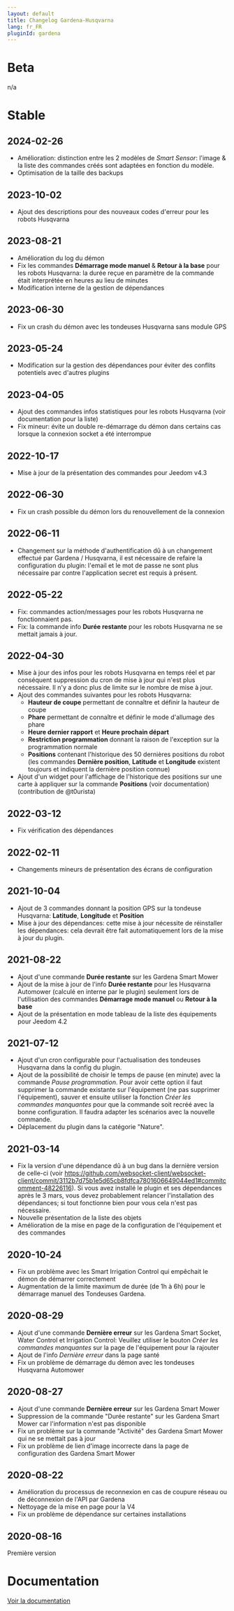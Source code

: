 ```yaml
---
layout: default
title: Changelog Gardena-Husqvarna
lang: fr_FR
pluginId: gardena
---
```


# Beta

n/a

# Stable

## 2024-02-26

- Amélioration: distinction entre les 2 modèles de *Smart Sensor*: l'image & la liste des commandes créés sont adaptées en fonction du modèle.
- Optimisation de la taille des backups

## 2023-10-02

- Ajout des descriptions pour des nouveaux codes d'erreur pour les robots Husqvarna

## 2023-08-21

- Amélioration du log du démon
- Fix les commandes **Démarrage mode manuel** & **Retour à la base** pour les robots Husqvarna: la durée reçue en paramètre de la commande était interprétée en heures au lieu de minutes
- Modification interne de la gestion de dépendances

## 2023-06-30

- Fix un crash du démon avec les tondeuses Husqvarna sans module GPS

## 2023-05-24

- Modification sur la gestion des dépendances pour éviter des conflits potentiels avec d'autres plugins

## 2023-04-05

- Ajout des commandes infos statistiques pour les robots Husqvarna (voir documentation pour la liste)
- Fix mineur: évite un double re-démarrage du démon dans certains cas lorsque la connexion socket a été interrompue

## 2022-10-17

- Mise à jour de la présentation des commandes pour Jeedom v4.3

## 2022-06-30

- Fix un crash possible du démon lors du renouvellement de la connexion

## 2022-06-11

- Changement sur la méthode d'authentification dû à un changement effectué par Gardena / Husqvarna, il est nécessaire de refaire la configuration du plugin: l'email et le mot de passe ne sont plus nécessaire par contre l'application secret est requis à présent.

## 2022-05-22

- Fix: commandes action/messages pour les robots Husqvarna ne fonctionnaient pas.
- Fix: la commande info **Durée restante** pour les robots Husqvarna ne se mettait jamais à jour.

## 2022-04-30

- Mise à jour des infos pour les robots Husqvarna en temps réel et par conséquent suppression du cron de mise à jour qui n'est plus nécessaire. Il n'y a donc plus de limite sur le nombre de mise à jour.
- Ajout des commandes suivantes pour les robots Husqvarna:
  - **Hauteur de coupe** permettant de connaître et définir la hauteur de coupe
  - **Phare** permettant de connaître et définir le mode d'allumage des phare
  - **Heure dernier rapport** et **Heure prochain départ**
  - **Restriction programmation** donnant la raison de l'exception sur la programmation normale
  - **Positions** contenant l'historique des 50 dernières positions du robot (les commandes **Dernière position**, **Latitude** et **Longitude** existent toujours et indiquent la dernière position connue)
- Ajout d'un widget pour l'affichage de l'historique des positions sur une carte à appliquer sur la commande **Positions** (voir documentation) (contribution de @t0urista)

## 2022-03-12

- Fix vérification des dépendances

## 2022-02-11

- Changements mineurs de présentation des écrans de configuration

## 2021-10-04

- Ajout de 3 commandes donnant la position GPS sur la tondeuse Husqvarna: **Latitude**, **Longitude** et **Position**
- Mise à jour des dépendances: cette mise à jour nécessite de réinstaller les dépendances: cela devrait être fait automatiquement lors de la mise à jour du plugin.

## 2021-08-22

- Ajout d'une commande **Durée restante** sur les Gardena Smart Mower
- Ajout de la mise à jour de l'info **Durée restante** pour les Husqvarna Automower (calculé en interne par le plugin) seulement lors de l'utilisation des commandes **Démarrage mode manuel** ou **Retour à la base**
- Ajout de la présentation en mode tableau de la liste des équipements pour Jeedom 4.2

## 2021-07-12

- Ajout d'un cron configurable pour l'actualisation des tondeuses Husqvarna dans la config du plugin.
- Ajout de la possibilité de choisir le temps de pause (en minute) avec la commande *Pause programmation*. Pour avoir cette option il faut supprimer la commande existante sur l'équipement (ne pas supprimer l'équipement), sauver et ensuite utiliser la fonction *Créer les commandes manquantes* pour que la commande soit recréé avec la bonne configuration. Il faudra adapter les scénarios avec la nouvelle commande.
- Déplacement du plugin dans la catégorie "Nature".

## 2021-03-14

- Fix la version d'une dépendance dû à un bug dans la dernière version de celle-ci (voir <https://github.com/websocket-client/websocket-client/commit/3112b7d75b1e5d65cb8fdfca7801606649044ed1#commitcomment-48226116>). Si vous avez installé le plugin et ses dépendances après le 3 mars, vous devez probablement relancer l'installation des dépendances; si tout fonctionne bien pour vous cela n'est pas nécessaire.
- Nouvelle présentation de la liste des objets
- Amélioration de la mise en page de la configuration de l'équipement et des commandes

## 2020-10-24

- Fix un problème avec les Smart Irrigation Control qui empêchait le démon de démarrer correctement
- Augmentation de la limite maximum de durée (de 1h à 6h) pour le démarrage manuel des Tondeuses Gardena.

## 2020-08-29

- Ajout d'une commande **Dernière erreur** sur les Gardena Smart Socket, Water Control et Irrigation Control: Veuillez utiliser le bouton *Créer les commandes manquantes* sur la page de l'équipement pour la rajouter
- Ajout de l'info *Dernière erreur* dans la page santé
- Fix un problème de démarrage du démon avec les tondeuses Husqvarna Automower

## 2020-08-27

- Ajout d'une commande **Dernière erreur** sur les Gardena Smart Mower
- Suppression de la commande "Durée restante" sur les Gardena Smart Mower car l'information n'est pas disponible
- Fix un problème sur la commande "Activité" des Gardena Smart Mower qui ne se mettait pas à jour
- Fix un problème de lien d'image incorrecte dans la page de configuration des Gardena Smart Mower

## 2020-08-22

- Amélioration du processus de reconnexion en cas de coupure réseau ou de déconnexion de l'API par Gardena
- Nettoyage de la mise en page pour la V4
- Fix un problème de dépendance sur certaines installations

## 2020-08-16

Première version

# Documentation

[Voir la documentation]({{site.baseurl}}/{{page.pluginId}}/{{page.lang}})
